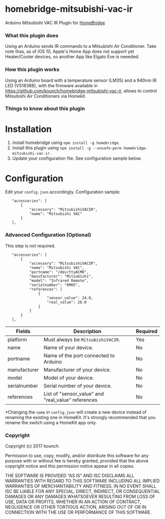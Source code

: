 # homebridge-mitsubishi-vac-ir
Arduino Mitsubishi VAC IR Plugin for [HomeBridge](https://github.com/nfarina/homebridge)


### What this plugin does
Using an Arduino sends IR commands to a  Mitsubishi Air Conditioner.
Take note thas, as of iOS 10, Apple's Home App does not support yet Heater/Cooler devices, so another App like Elgato Eve is neeeded.


### How this plugin works
Using an Arduino board with a temperature sensor (LM35) and a 940nm IR LED (VS1838B), with the firmware available in https://github.com/kounch/homebridge-mitsubishi-vac-ir, allows to control Mitsubishi Air Conditioners via Homekit.

### Things to know about this plugin

# Installation
1. Install homebridge using `npm install -g homebridge`.
2. Install this plugin using `npm install -g --unsafe-perm homebridge-mitsubishi-vac-ir`.
3. Update your configuration file. See configuration sample below.


# Configuration
Edit your `config.json` accordingly. Configuration sample:
 ```
    "accessories": [
        {
            "accessory": "MitsubishiVACIR",
            "name": "Mitsubishi VAC"
        }
    ],
```


### Advanced Configuration (Optional)
This step is not required.
 ```
    "accessories": [
        {
            "accessory": "MitsubishiVACIR",
            "name": "Mitsubishi VAC",
            "portname": "/dev/ttyACM0",
            "manufacturer": "Mitsubishi",
            "model": "Infrared Remote",
            "serialnumber": "KM05",
            "references": [
                {
                    "sensor_value": 24.0,
                    "real_value": 26.0
                }
            ]
        }
    ],
```


| Fields             | Description                                           | Required |
|--------------------|-------------------------------------------------------|----------|
| platform           | Must always be `MitsubishiVACIR`.                     | Yes      |
| name               | Name of your device.                                  | No       |
| portname           | Name of the port connected to Arduino                 | No       |
| manufacturer       | Manufacturer of your device.                          | No       |
| model              | Model of your device.                                 | No       |
| serialnumber       | Serial number of your device.                         | No       |
| references         | List of "sensor_value" and "real_value" references    | No       |



\*Changing the `name` in `config.json` will create a new device instead of renaming the existing one in HomeKit. It's strongly recommended that you rename the switch using a HomeKit app only.


### Copyright

Copyright (c) 2017 kounch

Permission to use, copy, modify, and/or distribute this software for any purpose with or without fee is hereby granted, provided that the above copyright notice and this permission notice appear in all copies.

THE SOFTWARE IS PROVIDED “AS IS” AND ISC DISCLAIMS ALL WARRANTIES WITH REGARD TO THIS SOFTWARE INCLUDING ALL IMPLIED WARRANTIES OF MERCHANTABILITY AND FITNESS. IN NO EVENT SHALL ISC BE LIABLE FOR ANY SPECIAL, DIRECT, INDIRECT, OR CONSEQUENTIAL DAMAGES OR ANY DAMAGES WHATSOEVER RESULTING FROM LOSS OF USE, DATA OR PROFITS, WHETHER IN AN ACTION OF CONTRACT, NEGLIGENCE OR OTHER TORTIOUS ACTION, ARISING OUT OF OR IN CONNECTION WITH THE USE OR PERFORMANCE OF THIS SOFTWARE.
